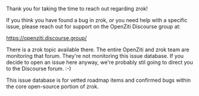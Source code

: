 Thank you for taking the time to reach out regarding zrok!

If you think you have found a bug in zrok, or you need help with a specific issue, please reach out for support on the OpenZiti Discourse group at:

https://openziti.discourse.group/

There is a zrok topic available there. The entire OpenZiti and zrok team are monitoring that forum. They're not monitoring this issue database. If you decide to open an issue here anyway, we're probably stil going to direct you to the Discourse forum. :-)

This issue database is for vetted roadmap items and confirmed bugs within the core open-source portion of zrok.